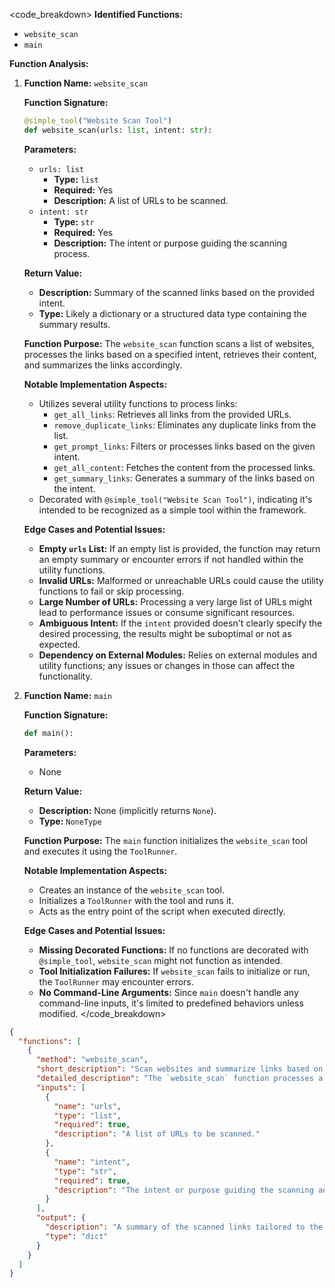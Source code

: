 <code_breakdown>
**Identified Functions:**
- `website_scan`
- `main`

**Function Analysis:**

1. **Function Name:** `website_scan`
   
   **Function Signature:**
   ```python
   @simple_tool("Website Scan Tool")
   def website_scan(urls: list, intent: str):
   ```

   **Parameters:**
   - `urls: list`
     - **Type:** `list`
     - **Required:** Yes
     - **Description:** A list of URLs to be scanned.
   - `intent: str`
     - **Type:** `str`
     - **Required:** Yes
     - **Description:** The intent or purpose guiding the scanning process.

   **Return Value:**
   - **Description:** Summary of the scanned links based on the provided intent.
   - **Type:** Likely a dictionary or a structured data type containing the summary results.

   **Function Purpose:**
   The `website_scan` function scans a list of websites, processes the links based on a specified intent, retrieves their content, and summarizes the links accordingly.

   **Notable Implementation Aspects:**
   - Utilizes several utility functions to process links:
     - `get_all_links`: Retrieves all links from the provided URLs.
     - `remove_duplicate_links`: Eliminates any duplicate links from the list.
     - `get_prompt_links`: Filters or processes links based on the given intent.
     - `get_all_content`: Fetches the content from the processed links.
     - `get_summary_links`: Generates a summary of the links based on the intent.
   - Decorated with `@simple_tool("Website Scan Tool")`, indicating it's intended to be recognized as a simple tool within the framework.

   **Edge Cases and Potential Issues:**
   - **Empty `urls` List:** If an empty list is provided, the function may return an empty summary or encounter errors if not handled within the utility functions.
   - **Invalid URLs:** Malformed or unreachable URLs could cause the utility functions to fail or skip processing.
   - **Large Number of URLs:** Processing a very large list of URLs might lead to performance issues or consume significant resources.
   - **Ambiguous Intent:** If the `intent` provided doesn't clearly specify the desired processing, the results might be suboptimal or not as expected.
   - **Dependency on External Modules:** Relies on external modules and utility functions; any issues or changes in those can affect the functionality.

2. **Function Name:** `main`
   
   **Function Signature:**
   ```python
   def main():
   ```

   **Parameters:**
   - None

   **Return Value:**
   - **Description:** None (implicitly returns `None`).
   - **Type:** `NoneType`

   **Function Purpose:**
   The `main` function initializes the `website_scan` tool and executes it using the `ToolRunner`.

   **Notable Implementation Aspects:**
   - Creates an instance of the `website_scan` tool.
   - Initializes a `ToolRunner` with the tool and runs it.
   - Acts as the entry point of the script when executed directly.

   **Edge Cases and Potential Issues:**
   - **Missing Decorated Functions:** If no functions are decorated with `@simple_tool`, `website_scan` might not function as intended.
   - **Tool Initialization Failures:** If `website_scan` fails to initialize or run, the `ToolRunner` may encounter errors.
   - **No Command-Line Arguments:** Since `main` doesn't handle any command-line inputs, it's limited to predefined behaviors unless modified.
</code_breakdown>

```json
{
  "functions": [
    {
      "method": "website_scan",
      "short_description": "Scan websites and summarize links based on intent",
      "detailed_description": "The `website_scan` function processes a list of URLs by extracting all links, removing duplicates, filtering them based on a specified intent, retrieving their content, and finally summarizing the links according to the intent. This tool is designed to provide a focused summary of website content tailored to user-defined objectives.",
      "inputs": [
        {
          "name": "urls",
          "type": "list",
          "required": true,
          "description": "A list of URLs to be scanned."
        },
        {
          "name": "intent",
          "type": "str",
          "required": true,
          "description": "The intent or purpose guiding the scanning and summarization process."
        }
      ],
      "output": {
        "description": "A summary of the scanned links tailored to the specified intent.",
        "type": "dict"
      }
    }
  ]
}
```